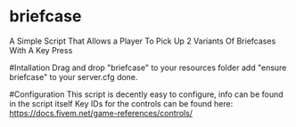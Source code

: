 # briefcase
A Simple Script That Allows a Player To Pick Up 2 Variants Of Briefcases With A Key Press

#Intallation
Drag and drop "briefcase" to your resources folder
add "ensure briefcase" to your server.cfg
done.

#Configuration
This script is decently easy to configure, info can be found in the script itself
Key IDs for the controls can be found here:
https://docs.fivem.net/game-references/controls/ 
